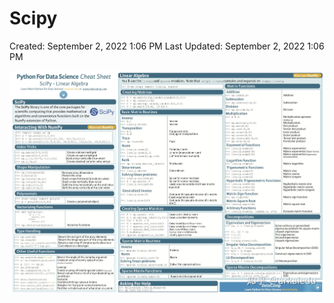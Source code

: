 # Scipy

Created: September 2, 2022 1:06 PM
Last Updated: September 2, 2022 1:06 PM

![Untitled](./photo/1.png)